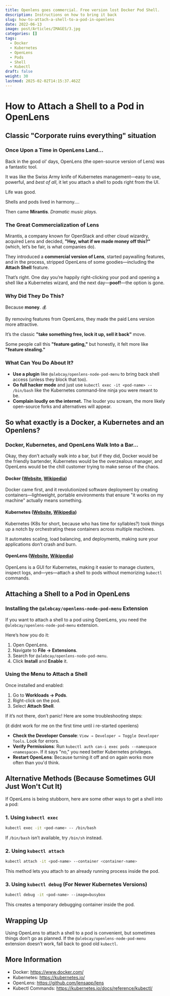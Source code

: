 ```yaml
---
title: Openlens goes commercial. Free version lost Docker Pod Shell.
description: Instructions on how to bring it back
slug: how-to-attach-a-shell-to-a-pod-in-openlens
date: 2022-06-13
image: post/Articles/IMAGES/3.jpg
categories: []
tags:
  - Docker
  - Kubernetes
  - OpenLens
  - Pods
  - Shell
  - Kubectl
draft: false
weight: 30
lastmod: 2025-02-02T14:15:37.462Z
---
```

# How to Attach a Shell to a Pod in OpenLens

## **Classic "Corporate ruins everything" situation**

### **Once Upon a Time in OpenLens Land...**

Back in the good ol’ days, OpenLens (the open-source version of Lens) was a fantastic tool.

It was like the Swiss Army knife of Kubernetes management—easy to use, powerful, and *best of all*, it let you attach a shell to pods right from the UI.

Life was good.

Shells and pods lived in harmony....

Then came **Mirantis**. *Dramatic music plays.*

### **The Great Commercialization of Lens**

Mirantis, a company known for OpenStack and other cloud wizardry, acquired Lens and decided, **"Hey, what if we made money off this?"** (which, let’s be fair, is what companies do).

They introduced a **commercial version of Lens**, started paywalling features, and in the process, stripped OpenLens of some goodies—including the **Attach Shell** feature.

That’s right. One day you’re happily right-clicking your pod and opening a shell like a Kubernetes wizard, and the next day—**poof!**—the option is gone.

### **Why Did They Do This?**

Because **money**. 💰

By removing features from OpenLens, they made the paid Lens version more attractive.

It’s the classic **"take something free, lock it up, sell it back"** move.

Some people call this **"feature gating,"** but honestly, it felt more like **"feature stealing."**

### **What Can You Do About It?**

* **Use a plugin** like `@alebcay/openlens-node-pod-menu` to bring back shell access (unless they block that too).
* **Go full hacker mode** and just use `kubectl exec -it <pod-name> -- /bin/bash` like the Kubernetes command-line ninja you were meant to be.
* **Complain loudly on the internet.** The louder you scream, the more likely open-source forks and alternatives will appear.

<!-- 
### **Final Thoughts**  
Lens was once the people's hero, but now it’s a corporate cash cow. 

OpenLens is still useful, but if you want shell access, you’ll have to jump through some hoops. 

Or just embrace the CLI life.  

**RIP Attach Shell in OpenLens** 🪦 *Gone but not forgotten.*
-->

## So what exactly is a Docker, a Kubernetes and an Openlens?

### Docker, Kubernetes, and OpenLens Walk Into a Bar...

Okay, they don’t actually walk into a bar, but if they did, Docker would be the friendly bartender, Kubernetes would be the overzealous manager, and OpenLens would be the chill customer trying to make sense of the chaos.

#### Docker ([Website](https://www.docker.com/), [Wikipedia](https://en.wikipedia.org/wiki/Docker_\(software\)))

Docker came first, and it revolutionized software deployment by creating containers—lightweight, portable environments that ensure "it works on my machine" actually means something.

#### Kubernetes ([Website](https://kubernetes.io/), [Wikipedia](https://en.wikipedia.org/wiki/Kubernetes))

Kubernetes (K8s for short, because who has time for syllables?) took things up a notch by orchestrating these containers across multiple machines.

It automates scaling, load balancing, and deployments, making sure your applications don’t crash and burn.

#### OpenLens ([Website](https://github.com/lensapp/lens), [Wikipedia](https://en.wikipedia.org/wiki/Lens_\(software\)))

OpenLens is a GUI for Kubernetes, making it easier to manage clusters, inspect logs, and—yes—attach a shell to pods without memorizing `kubectl` commands.

## Attaching a Shell to a Pod in OpenLens

### Installing the `@alebcay/openlens-node-pod-menu` Extension

If you want to attach a shell to a pod using OpenLens, you need the `@alebcay/openlens-node-pod-menu` extension.

Here’s how you do it:

1. Open OpenLens.
2. Navigate to **File → Extensions**.
3. Search for `@alebcay/openlens-node-pod-menu`.
4. Click **Install** and **Enable** it.

### Using the Menu to Attach a Shell

Once installed and enabled:

1. Go to **Workloads → Pods**.
2. Right-click on the pod.
3. Select **Attach Shell**.

If it’s not there, don’t panic! Here are some troubleshooting steps:

(it didnt work for me on the first time until i re-started openlens)

* **Check the Developer Console**: `View → Developer → Toggle Developer Tools`. Look for errors.
* **Verify Permissions**: Run `kubectl auth can-i exec pods --namespace <namespace>`. If it says "no," you need better Kubernetes privileges.
* **Restart OpenLens**: Because turning it off and on again works more often than you'd think.

## Alternative Methods (Because Sometimes GUI Just Won't Cut It)

If OpenLens is being stubborn, here are some other ways to get a shell into a pod:

### 1. Using `kubectl exec`

```bash
kubectl exec -it <pod-name> -- /bin/bash
```

If `/bin/bash` isn’t available, try `/bin/sh` instead.

### 2. Using `kubectl attach`

```bash
kubectl attach -it <pod-name> --container <container-name>
```

This method lets you attach to an already running process inside the pod.

### 3. Using `kubectl debug` (For Newer Kubernetes Versions)

```bash
kubectl debug -it <pod-name> --image=busybox
```

This creates a temporary debugging container inside the pod.

## Wrapping Up

Using OpenLens to attach a shell to a pod is convenient, but sometimes things don’t go as planned. If the `@alebcay/openlens-node-pod-menu` extension doesn’t work, fall back to good old `kubectl`.

## More Information

* Docker: <https://www.docker.com/>
* Kubernetes: <https://kubernetes.io/>
* OpenLens: <https://github.com/lensapp/lens>
* Kubectl Commands: <https://kubernetes.io/docs/reference/kubectl/>
